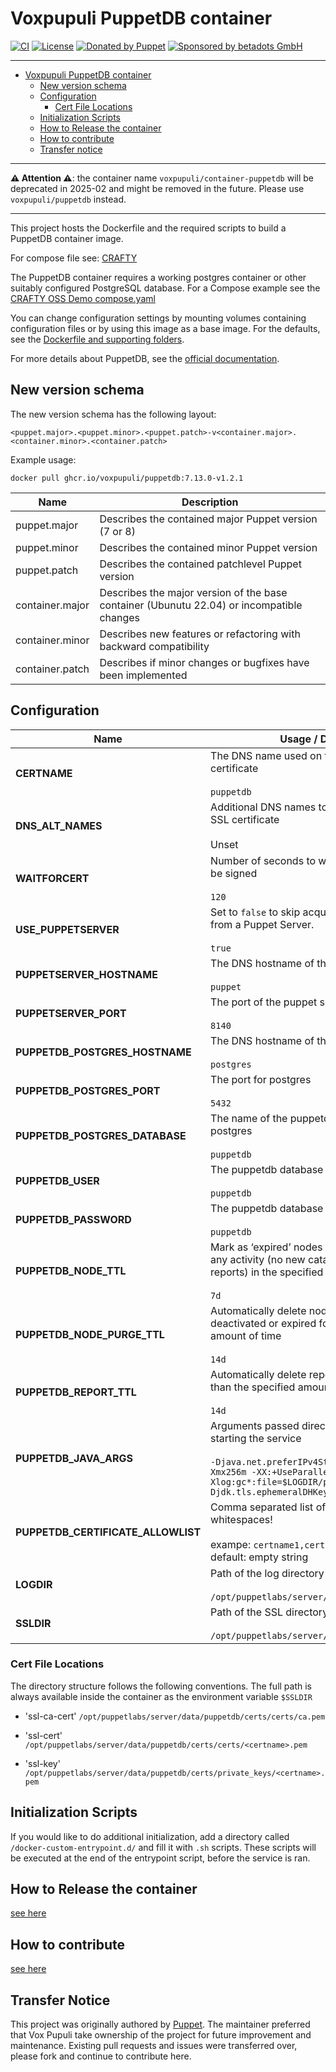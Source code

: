 # Voxpupuli PuppetDB container

[![CI](https://github.com/voxpupuli/container-puppetdb/actions/workflows/ci.yaml/badge.svg)](https://github.com/voxpupuli/container-puppetdb/actions/workflows/ci.yaml)
[![License](https://img.shields.io/github/license/voxpupuli/container-puppetdb.svg)](https://github.com/voxpupuli/container-puppetdb/blob/main/LICENSE)
[![Donated by Puppet](https://img.shields.io/badge/Donated%20by-Puppet-blue.svg)](https://www.puppet.com)
[![Sponsored by betadots GmbH](https://img.shields.io/badge/Sponsored%20by-betadots%20GmbH-blue.svg)](https://www.betadots.de)

---

- [Voxpupuli PuppetDB container](#voxpupuli-puppetdb-container)
  - [New version schema](#new-version-schema)
  - [Configuration](#configuration)
    - [Cert File Locations](#cert-file-locations)
  - [Initialization Scripts](#initialization-scripts)
  - [How to Release the container](#how-to-release-the-container)
  - [How to contribute](#how-to-contribute)
  - [Transfer notice](#transfer-notice)

---

__⚠️ Attention ⚠️__: the container name `voxpupuli/container-puppetdb` will be deprecated in 2025-02 and might be removed in the future. Please use `voxpupuli/puppetdb` instead.

---
This project hosts the Dockerfile and the required scripts to build a PuppetDB container image.

For compose file see: [CRAFTY](https://github.com/voxpupuli/crafty/tree/main/puppet/oss)

The PuppetDB container requires a working postgres container or other suitably
configured PostgreSQL database. For a Compose example see the [CRAFTY OSS Demo compose.yaml](https://github.com/voxpupuli/crafty/blob/main/puppet/oss/compose.yaml)

You can change configuration settings by mounting volumes containing
configuration files or by using this image as a base image. For the defaults,
see the [Dockerfile and supporting folders](https://github.com/voxpupuli/container-puppetdb/tree/main/puppetdb).

For more details about PuppetDB, see the [official documentation](https://puppet.com/docs/puppetdb/latest/index.html).

## New version schema

The new version schema has the following layout:

```text
<puppet.major>.<puppet.minor>.<puppet.patch>-v<container.major>.<container.minor>.<container.patch>
```

Example usage:

```shell
docker pull ghcr.io/voxpupuli/puppetdb:7.13.0-v1.2.1
```

| Name | Description |
| --- | --- |
| puppet.major | Describes the contained major Puppet version (7 or 8) |
| puppet.minor | Describes the contained minor Puppet version |
| puppet.patch | Describes the contained patchlevel Puppet version |
| container.major | Describes the major version of the base container (Ubunutu 22.04) or incompatible changes |
| container.minor | Describes new features or refactoring with backward compatibility |
| container.patch | Describes if minor changes or bugfixes have been implemented |

## Configuration

| Name                                    | Usage / Default                                                                                                                         |
|-----------------------------------------|-----------------------------------------------------------------------------------------------------------------------------------------|
| **CERTNAME**                            | The DNS name used on this services SSL certificate<br><br>`puppetdb`                                                                    |
| **DNS_ALT_NAMES**                       | Additional DNS names to add to the services SSL certificate<br><br>Unset                                                                |
| **WAITFORCERT**                         | Number of seconds to wait for certificate to be signed<br><br>`120`                                                                     |
| **USE_PUPPETSERVER**                    | Set to `false` to skip acquiring SSL certificates from a Puppet Server.<br><br>`true`                                                   |
| **PUPPETSERVER_HOSTNAME**               | The DNS hostname of the puppet server<br><br>`puppet`                                                                                   |
| **PUPPETSERVER_PORT**                   | The port of the puppet server<br><br>`8140`                                                                                             |
| **PUPPETDB_POSTGRES_HOSTNAME**          | The DNS hostname of the postgres service<br><br>`postgres`                                                                              |
| **PUPPETDB_POSTGRES_PORT**              | The port for postgres<br><br>`5432`                                                                                                     |
| **PUPPETDB_POSTGRES_DATABASE**          | The name of the puppetdb database in postgres<br><br>`puppetdb`                                                                         |
| **PUPPETDB_USER**                       | The puppetdb database user<br><br>`puppetdb`                                                                                            |
| **PUPPETDB_PASSWORD**                   | The puppetdb database password<br><br>`puppetdb`                                                                                        |
| **PUPPETDB_NODE_TTL**                   | Mark as ‘expired’ nodes that haven’t seen any activity (no new catalogs, facts, or reports) in the specified amount of time<br><br>`7d` |
| **PUPPETDB_NODE_PURGE_TTL**             | Automatically delete nodes that have been deactivated or expired for the specified amount of time<br><br>`14d`                          |
| **PUPPETDB_REPORT_TTL**                 | Automatically delete reports that are older than the specified amount of time<br><br>`14d`                                              |
| **PUPPETDB_JAVA_ARGS**                  | Arguments passed directly to the JVM when starting the service<br><br>`-Djava.net.preferIPv4Stack=true -Xms256m -Xmx256m -XX:+UseParallelGC -Xlog:gc*:file=$LOGDIR/puppetdb_gc.log -Djdk.tls.ephemeralDHKeySize=2048` |
| **PUPPETDB_CERTIFICATE_ALLOWLIST**      | Comma separated list of certnames. No whitespaces!<br><br>exampe: `certname1,certname2,certname3`, default: empty string                |
| **LOGDIR**                              | Path of the log directory<br><br>`/opt/puppetlabs/server/data/puppetdb/logs`                                                            |
| **SSLDIR**                              | Path of the SSL directory<br><br>`/opt/puppetlabs/server/data/puppetdb/certs`                                                           |

### Cert File Locations

The directory structure follows the following conventions.  The full path is always available inside the container as the environment variable `$SSLDIR`

- 'ssl-ca-cert'
  `/opt/puppetlabs/server/data/puppetdb/certs/certs/ca.pem`

- 'ssl-cert'
  `/opt/puppetlabs/server/data/puppetdb/certs/certs/<certname>.pem`

- 'ssl-key'
  `/opt/puppetlabs/server/data/puppetdb/certs/private_keys/<certname>.pem`

## Initialization Scripts

If you would like to do additional initialization, add a directory called `/docker-custom-entrypoint.d/` and fill it with `.sh` scripts.
These scripts will be executed at the end of the entrypoint script, before the service is ran.

## How to Release the container

[see here](https://github.com/voxpupuli/crafty/blob/main/RELEASE.md)

## How to contribute

[see here](https://github.com/voxpupuli/crafty/blob/main/CONTRIBUTING.md)

## Transfer Notice

This project was originally authored by [Puppet](https://github.com/puppetlabs).
The maintainer preferred that Vox Pupuli take ownership of the project for future improvement and maintenance.
Existing pull requests and issues were transferred over, please fork and continue to contribute here.
